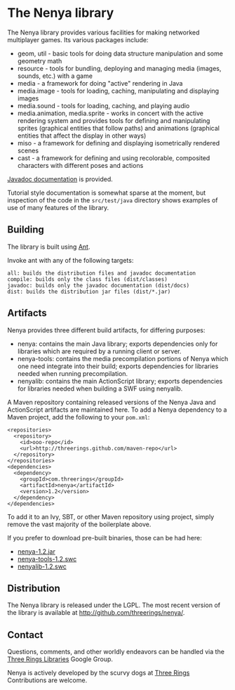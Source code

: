 The Nenya library
=================

The Nenya library provides various facilities for making networked multiplayer
games. Its various packages include:

* geom, util - basic tools for doing data structure manipulation and some
  geometry math
* resource - tools for bundling, deploying and managing media (images,
  sounds, etc.) with a game
* media - a framework for doing "active" rendering in Java
* media.image - tools for loading, caching, manipulating and displaying images
* media.sound - tools for loading, caching, and playing audio
* media.animation, media.sprite - works in concert with the active
  rendering system and provides tools for defining and manipulating
  sprites (graphical entities that follow paths) and animations
  (graphical entities that affect the display in other ways)
* miso - a framework for defining and displaying isometrically rendered scenes
* cast - a framework for defining and using recolorable, composited
  characters with different poses and actions

[Javadoc documentation](http://threerings.github.com/nenya/apidocs/) is provided.

Tutorial style documentation is somewhat sparse at the moment, but inspection
of the code in the `src/test/java` directory shows examples of use of many
features of the library.

Building
--------

The library is built using [Ant](http://ant.apache.org/).

Invoke ant with any of the following targets:

    all: builds the distribution files and javadoc documentation
    compile: builds only the class files (dist/classes)
    javadoc: builds only the javadoc documentation (dist/docs)
    dist: builds the distribution jar files (dist/*.jar)

Artifacts
---------

Nenya provides three different build artifacts, for differing purposes:

* nenya: contains the main Java library; exports dependencies only for
  libraries which are required by a running client or server.
* nenya-tools: contains the media precompilation portions of Nenya which one
  need integrate into their build; exports dependencies for libraries needed
  when running precompilation.
* nenyalib: contains the main ActionScript library; exports dependencies for
  libraries needed when building a SWF using nenyalib.

A Maven repository containing released versions of the Nenya Java and
ActionScript artifacts are maintained here. To add a Nenya dependency to a
Maven project, add the following to your `pom.xml`:

    <repositories>
      <repository>
        <id>ooo-repo</id>
        <url>http://threerings.github.com/maven-repo</url>
      </repository>
    </repositories>
    <dependencies>
      <dependency>
        <groupId>com.threerings</groupId>
        <artifactId>nenya</artifactId>
        <version>1.2</version>
      </dependency>
    </dependencies>

To add it to an Ivy, SBT, or other Maven repository using project, simply
remove the vast majority of the boilerplate above.

If you prefer to download pre-built binaries, those can be had here:

* [nenya-1.2.jar](http://threerings.github.com/nenya/maven/com/threerings/nenya/1.2/nenya-1.2.jar)
* [nenya-tools-1.2.swc](http://threerings.github.com/nenya/maven/com/threerings/nenya-tools/1.2/nenya-tools-1.2.jar)
* [nenyalib-1.2.swc](http://threerings.github.com/nenya/maven/com/threerings/nenyalib/1.2/nenyalib-1.2.swc)

Distribution
------------

The Nenya library is released under the LGPL. The most recent version of the
library is available at http://github.com/threerings/nenya/.

Contact
-------

Questions, comments, and other worldly endeavors can be handled via the [Three
Rings Libraries](http://groups.google.com/group/ooo-libs) Google Group.

Nenya is actively developed by the scurvy dogs at
[Three Rings](http://www.threerings.net) Contributions are welcome.
